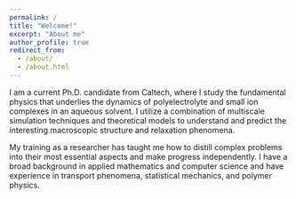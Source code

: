 ```yaml
---
permalink: /
title: "Welcome!"
excerpt: "About me"
author_profile: true
redirect_from: 
  - /about/
  - /about.html
---
```


I am a current Ph.D. candidate from Caltech, where I study the fundamental physics that underlies the dynamics of polyelectrolyte and small ion complexes in an aqueous solvent.
I utilize a combination of multiscale simulation techniques and theoretical models to understand and predict the interesting macroscopic structure and relaxation phenomena.

My training as a researcher has taught me how to distill complex problems into their most essential aspects and make progress independently.
I have a broad background in applied mathematics and computer science and have experience in transport phenomena, statistical mechanics, and polymer physics.
